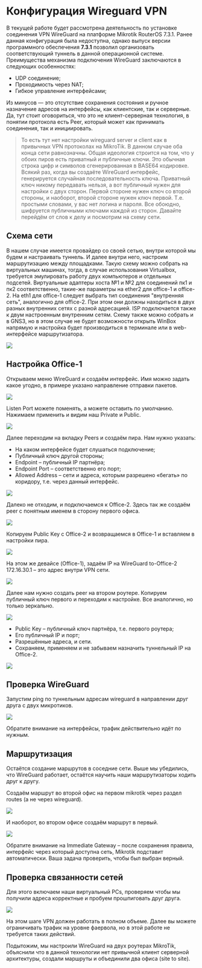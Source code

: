# Конфигурация Wireguard VPN
В текущей работе будет рассмотрена деятельность по установке соединения VPN WireGuard на платформе Mikrotik RouterOS 7.3.1. Ранее данная конфигурация была недоступна, однако выпуск версии программного обеспечения **7.3.1** позволил организовать соответствующий туннель в данной операционной системе. Преимущества механизма подключения WireGuard заключаются в следующих особенностях:

- UDP соединение;
- Проходимость через NAT;
- Гибкое управление интерфейсами;

Из минусов — это отсутствие сохранения состояния и ручное назначение адресов на интерфейсы, как клиентские, так и серверные. Да, тут стоит оговориться, что это не клиент-серверная технология, в понятии протокола есть Peer, который может как принимать соединения, так и инициировать.
> То есть тут нет настройки wireguard server и client как в привычных VPN протоколах на MikroTik. В данном случае оба конца сети равнозначны.
Общая идеология строится на том, что у обоих пиров есть приватный и публичные ключи. Это обычная строка цифр и символов сгенерированная в BASE64 кодировке. Всякий раз, когда вы создаёте WireGuard интерфейс, генерируется случайная последовательность ключа. Приватный ключ никому передавать нельзя, а вот публичный нужен для настройки с двух сторон. Первой стороне нужен ключ со второй стороны, и наоборот, второй стороне нужен ключ первой.
Т.е. простыми словами, у вас нет логина и пароля. Все обоюдно, шифруется публичными ключами каждой из сторон. Давайте перейдём от слов к делу и посмотрим на схему сети.

## Схема сети
В нашем случае  имеется провайдер со своей сетью, внутри которой мы будем и настраивать туннель. И далее внутри него, настроим маршрутизацию между площадками.
Такую схему можно собрать на виртуальных машинах, тогда, в случае использования Virtualbox, требуется эмулировать работу двух компьютеров и отдельных подсетей. Виртуальные адаптеры хоста №1 и №2 для соединений пк1 и пк2 соответственно, такие-же параметры на ether2 для office-1 и office-2. На eth1 для office-1 следует выбрать тип соединения "внутренняя сеть", аналогично для office-2. При этом они должны находиться в двух разных внутренних сетях с разной адресацией. ISP подключается также к двум настроенным внутренним сетям.
Схему также можно собрать и в GNS3, но в этом случае не будет возможности открыть WinBox напрямую и настройка будет производиться в терминале или в web-интерфейсе маршрутизатора.

![](https://mikrotiklab.ru/wp-content/uploads/2022/07/Wireguard-shema-seti.jpg)

## Настройка Office-1
Открываем меню WireGuard и создаём интерфейс. Имя можно задать какое угодно, в примере указано направление отправки пакетов.

![](https://mikrotiklab.ru/wp-content/uploads/2022/07/Sozdanie-pervogo-WireGuard-v-Office-1.png.jpg)

Listen Port можете поменять, а можете оставить по умолчанию. Нажимаем применить и видим наш Private и Public.

![](https://mikrotiklab.ru/wp-content/uploads/2022/07/Prosmotr-publichnogo-i-privatnogo-klyucha-WireGuard-1.jpg)

Далее переходим на вкладку Peers и создаём пира. Нам нужно указать:

- На каком интерфейсе будет слушаться подключение;
- Публичный ключ другой стороны;
- Endpoint – публичный IP партнёра;
- Endpoint Port – соответственно его порт;
- Allowed Address – сети и адреса, которым разрешено «бегать» по коридору, т.е. через данный интерфейс.

![](https://mikrotiklab.ru/wp-content/uploads/2022/07/Sozdanie-peer-v-ofise-1-1.jpg)

Далеко не отходим, и подключаемся к Office-2. Здесь так же создаём peer с понятным именем в сторону первого офиса.

![](https://mikrotiklab.ru/wp-content/uploads/2022/07/Sozdanie-vtorogo-WireGuard-v-Office-2.png.jpg)

Копируем Public Key с Office-2 и возвращаемся в Office-1 и вставляем в настройки пира.

![](https://mikrotiklab.ru/wp-content/uploads/2022/07/Konfigurirovanie-Public-Key-mezhdu-Mikrotik.jpg)

На этом же девайсе (Office-1), задаём IP на WireGuard to-Office-2 172.16.30.1 – это адрес внутри VPN сети.

![](https://mikrotiklab.ru/wp-content/uploads/2022/07/Naznachenie-IP-adresa-na-WireGuard-v-ofise-1.jpg)

Далее нам нужно создать peer на втором роутере. Копируем публичный ключ первого и переходим к настройке. Все аналогично, но только зеркально.

![](https://mikrotiklab.ru/wp-content/uploads/2022/07/Konfigurirovanie-shifrovaniya-WireGuard.jpg)

- Public Key – публичный ключ партнёра, т.е. первого роутера;
- Его публичный IP и порт;
- Разрешённые адреса, и сети.
- Сохраняем, применяем и не забываем назначить туннельный IP на Office-2.

![](https://mikrotiklab.ru/wp-content/uploads/2022/07/IP-adres-na-WireGuard-v-ofise-2.jpg)


## Проверка WireGuard
Запустим ping по туннельным адресам wireguard в направлении друг друга c двух микротиков.

![](https://mikrotiklab.ru/wp-content/uploads/2022/07/Proverka-rabotosposobnosti-WireGuard.jpg)

Обратите внимание на интерфейсы, трафик действительно идёт по нужным.

## Маршрутизация
Остаётся создание маршрутов в соседние сети. Выше мы убедились, что WireGuard работает, остаётся научить наши маршрутизаторы ходить друг к другу.

Создаём маршрут во второй офис на первом mikrotik через раздел routes (а не через wireguard).

![](https://mikrotiklab.ru/wp-content/uploads/2022/07/Nastraivaem-marshrutizatsiyu-WireGuard.jpg)

И наоборот, во втором офисе создаём маршрут в первый.

![](https://mikrotiklab.ru/wp-content/uploads/2022/07/Immediate-Gateway-v-WireGuard.jpg)

Обратите внимание на Immediate Gateway – после сохранения правила, интерфейс через который доступна сеть, Mikrotik подставит автоматически. Ваша задача проверить, чтобы был выбран верный.

## Проверка связанности сетей
Для этого включаем наши виртуальный PCs, проверяем чтобы мы получили адреса корректные и пробуем прошпиговать друг друга.

![](https://mikrotiklab.ru/wp-content/uploads/2022/07/Site-to-site-VPN-WireGuard.jpg)

На этом шаге VPN должен работать в полном объеме. Далее вы можете ограничивать трафик на уровне фаервола, но в этой работе не требуется таких действий.

Подытожим, мы настроили WireGuard на двух роутерах MikroTik, объяснили что в данной технологии нет привычной клиент серверной архитектуры, создали маршруты и объединили два офиса (site to site). 
